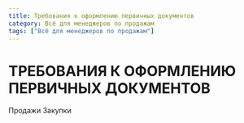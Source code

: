 ```yaml
---
title: Требования к оформлению первичных документов	 	 
category: Всё для менеджеров по продажам	 
tags: ["Всё для менеджеров по продажам"]
---
```

# ТРЕБОВАНИЯ К ОФОРМЛЕНИЮ ПЕРВИЧНЫХ ДОКУМЕНТОВ
Продажи
Закупки